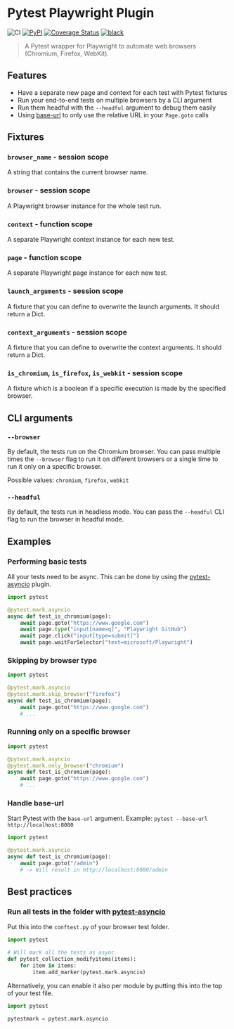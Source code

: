 # Pytest Playwright Plugin

![CI](https://github.com/mxschmitt/pytest-playwright/workflows/CI/badge.svg)
[![PyPI](https://img.shields.io/pypi/v/pytest-playwright)](https://pypi.org/project/pytest-playwright/)
[![Coverage Status](https://coveralls.io/repos/github/mxschmitt/pytest-playwright/badge.svg?branch=master)](https://coveralls.io/github/mxschmitt/pytest-playwright?branch=master)
[![black](https://img.shields.io/badge/code%20style-black-000000.svg)](https://github.com/python/black)

> A Pytest wrapper for Playwright to automate web browsers (Chromium, Firefox, WebKit).

## Features

- Have a separate new page and context for each test with Pytest fixtures
- Run your end-to-end tests on multiple browsers by a CLI argument
- Run them headful with the `--headful` argument to debug them easily
- Using [base-url](https://github.com/pytest-dev/pytest-base-url) to only use the relative URL in your `Page.goto` calls

## Fixtures

### `browser_name` - session scope

A string that contains the current browser name.

### `browser` - session scope

A Playwright browser instance for the whole test run.

### `context` - function scope

A separate Playwright context instance for each new test.

### `page` - function scope

A separate Playwright page instance for each new test.

### `launch_arguments` - session scope

A fixture that you can define to overwrite the launch arguments. It should return a Dict.

### `context_arguments` - session scope

A fixture that you can define to overwrite the context arguments. It should return a Dict.

### `is_chromium`, `is_firefox`, `is_webkit` - session scope

A fixture which is a boolean if a specific execution is made by the specified browser.

## CLI arguments

### `--browser`

By default, the tests run on the Chromium browser. You can pass multiple times the `--browser` flag to run it on different browsers or a single time to run it only on a specific browser.

Possible values: `chromium`, `firefox`, `webkit`

### `--headful`

By default, the tests run in headless mode. You can pass the `--headful` CLI flag to run the browser in headful mode.

## Examples

### Performing basic tests

All your tests need to be async. This can be done by using the [pytest-asyncio](https://github.com/pytest-dev/pytest-asyncio) plugin.

```py
import pytest

@pytest.mark.asyncio
async def test_is_chromium(page):
    await page.goto("https://www.google.com")
    await page.type("input[name=q]", "Playwright GitHub")
    await page.click("input[type=submit]")
    await page.waitForSelector("text=microsoft/Playwright")
```

### Skipping by browser type

```py
import pytest

@pytest.mark.asyncio
@pytest.mark.skip_browser("firefox")
async def test_is_chromium(page):
    await page.goto("https://www.google.com")
    # ...
```

### Running only on a specific browser

```py
import pytest

@pytest.mark.asyncio
@pytest.mark.only_browser("chromium")
async def test_is_chromium(page):
    await page.goto("https://www.google.com")
    # ...
```

### Handle base-url

Start Pytest with the `base-url` argument. Example: `pytest --base-url http://localhost:8080`

```py
import pytest

@pytest.mark.asyncio
async def test_is_chromium(page):
    await page.goto("/admin")
    # -> Will result in http://localhost:8080/admin
```

## Best practices

### Run all tests in the folder with [pytest-asyncio](https://github.com/pytest-dev/pytest-asyncio)

Put this into the `conftest.py` of your browser test folder.

```py
import pytest

# Will mark all the tests as async
def pytest_collection_modifyitems(items):
    for item in items:
        item.add_marker(pytest.mark.asyncio)
```

Alternatively, you can enable it also per module by putting this into the top of your test file.

```py
import pytest

pytestmark = pytest.mark.asyncio
```
